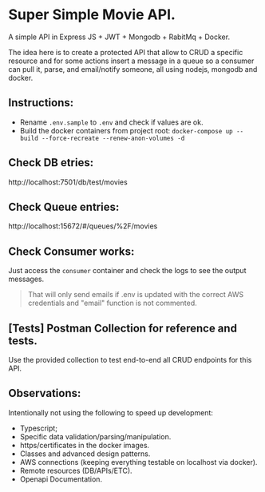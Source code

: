 # Super Simple Movie API.
A simple API in Express JS + JWT + Mongodb + RabitMq + Docker.

The idea here is to create a protected API that allow to CRUD a specific resource and for some actions insert a message in a queue so a consumer can pull it, parse, and email/notify someone, all using nodejs, mongodb and docker.

## Instructions:
- Rename `.env.sample` to `.env` and check if values are ok.
- Build the docker containers from project root: `docker-compose up --build --force-recreate --renew-anon-volumes -d`

## Check DB etries:
http://localhost:7501/db/test/movies

## Check Queue entries:
http://localhost:15672/#/queues/%2F/movies

## Check Consumer works:
Just access the `consumer` container and check the logs to see the output messages.

> That will only send emails if .env is updated with the correct AWS credentials and "email" function is not commented.

## [Tests] Postman Collection for reference and tests.
Use the provided collection to test end-to-end all CRUD endpoints for this API.

## Observations:

Intentionally not using the following to speed up development:
- Typescript;
- Specific data validation/parsing/manipulation.
- https/certificates in the docker images.
- Classes and advanced design patterns.
- AWS connections (keeping everything testable on localhost via docker).
- Remote resources (DB/APIs/ETC).
- Openapi Documentation.
